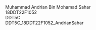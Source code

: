Muhammad Andrian Bin Mohamad Sahar <br>
18DDT22F1052 <br>
DDT5C <br>
DDT5C_18DDT22F1052_AndrianSahar
